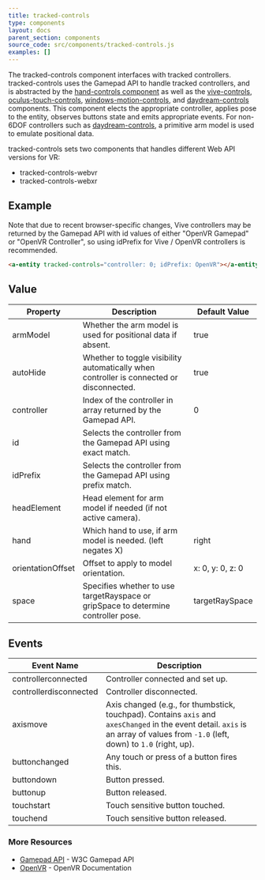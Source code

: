 ```yaml
---
title: tracked-controls
type: components
layout: docs
parent_section: components
source_code: src/components/tracked-controls.js
examples: []
---
```


[handcontrols]: ./hand-controls.md
[oculustouchcontrols]: ./oculus-touch-controls.md
[vivecontrols]: ./vive-controls.md
[daydreamcontrols]: ./daydream-controls.md
[windowsmotioncontrols]: ./windows-motion-controls.md

The tracked-controls component interfaces with tracked controllers.
tracked-controls uses the Gamepad API to handle tracked controllers, and is
abstracted by the [hand-controls component][handcontrols] as well as the
[vive-controls][vivecontrols], [oculus-touch-controls][oculustouchcontrols],
[windows-motion-controls][windowsmotioncontrols], and [daydream-controls][daydreamcontrols]
components. This component elects the appropriate controller, applies pose to
the entity, observes buttons state and emits appropriate events.  For non-6DOF controllers
such as [daydream-controls][daydreamcontrols], a primitive arm model is used to emulate
positional data.

tracked-controls sets two components that handles different Web API versions for VR:

- tracked-controls-webvr
- tracked-controls-webxr

## Example

Note that due to recent browser-specific changes, Vive controllers may be returned
by the Gamepad API with id values of either "OpenVR Gamepad" or "OpenVR Controller",
so using idPrefix for Vive / OpenVR controllers is recommended.

```html
<a-entity tracked-controls="controller: 0; idPrefix: OpenVR"></a-entity>
```

## Value

| Property          | Description                                                                              | Default Value    |
|-------------------|------------------------------------------------------------------------------------------|------------------|
| armModel          | Whether the arm model is used for positional data if absent.                             | true             |
| autoHide          | Whether to toggle visibility automatically when controller is connected or disconnected. | true             |
| controller        | Index of the controller in array returned by the Gamepad API.                            | 0                |
| id                | Selects the controller from the Gamepad API using exact match.                           |                  |
| idPrefix          | Selects the controller from the Gamepad API using prefix match.                          |                  |
| headElement       | Head element for arm model if needed (if not active camera).                             |                  |
| hand              | Which hand to use, if arm model is needed.  (left negates X)                             | right            |
| orientationOffset | Offset to apply to model orientation.                                                    | x: 0, y: 0, z: 0 |
| space             | Specifies whether to use targetRayspace or gripSpace to determine controller pose.       | targetRaySpace   |

## Events

| Event Name             | Description                                                                                                                                                                       |
|------------------------|-----------------------------------------------------------------------------------------------------------------------------------------------------------------------------------|
| controllerconnected    | Controller connected and set up.                                                                                                                                                  |
| controllerdisconnected | Controller disconnected.                                                                                                                                                          |
| axismove               | Axis changed (e.g., for thumbstick, touchpad). Contains `axis` and `axesChanged` in the event detail. `axis` is an array of values from `-1.0` (left, down) to `1.0` (right, up). |
| buttonchanged          | Any touch or press of a button fires this.                                                                                                                                        |
| buttondown             | Button pressed.                                                                                                                                                                   |
| buttonup               | Button released.                                                                                                                                                                  |
| touchstart             | Touch sensitive button touched.                                                                                                                                                   |
| touchend               | Touch sensitive button released.                                                                                                                                                  |

### More Resources

[gamepadAPI]: https://developer.mozilla.org/en-US/docs/Web/API/Gamepad_API
[openVR]: https://github.com/ValveSoftware/openvr/wiki/API-Documentation

- [Gamepad API][gamepadAPI] - W3C Gamepad API
- [OpenVR][openVR] - OpenVR Documentation
